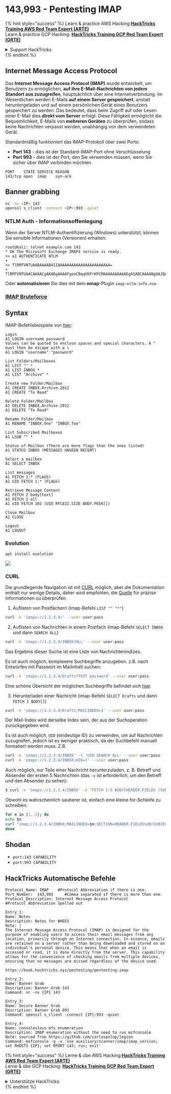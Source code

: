 # 143,993 - Pentesting IMAP

{% hint style="success" %}
Learn & practice AWS Hacking:<img src="/.gitbook/assets/arte.png" alt="" data-size="line">[**HackTricks Training AWS Red Team Expert (ARTE)**](https://training.hacktricks.xyz/courses/arte)<img src="/.gitbook/assets/arte.png" alt="" data-size="line">\
Learn & practice GCP Hacking: <img src="/.gitbook/assets/grte.png" alt="" data-size="line">[**HackTricks Training GCP Red Team Expert (GRTE)**<img src="/.gitbook/assets/grte.png" alt="" data-size="line">](https://training.hacktricks.xyz/courses/grte)

<details>

<summary>Support HackTricks</summary>

* Check the [**subscription plans**](https://github.com/sponsors/carlospolop)!
* **Join the** 💬 [**Discord group**](https://discord.gg/hRep4RUj7f) or the [**telegram group**](https://t.me/peass) or **follow** us on **Twitter** 🐦 [**@hacktricks\_live**](https://twitter.com/hacktricks\_live)**.**
* **Share hacking tricks by submitting PRs to the** [**HackTricks**](https://github.com/carlospolop/hacktricks) and [**HackTricks Cloud**](https://github.com/carlospolop/hacktricks-cloud) github repos.

</details>
{% endhint %}

## Internet Message Access Protocol

Das **Internet Message Access Protocol (IMAP)** wurde entwickelt, um Benutzern zu ermöglichen, **auf ihre E-Mail-Nachrichten von jedem Standort aus zuzugreifen**, hauptsächlich über eine Internetverbindung. Im Wesentlichen werden E-Mails **auf einem Server gespeichert**, anstatt heruntergeladen und auf einem persönlichen Gerät eines Benutzers gespeichert zu werden. Das bedeutet, dass beim Zugriff auf oder Lesen einer E-Mail dies **direkt vom Server** erfolgt. Diese Fähigkeit ermöglicht die Bequemlichkeit, E-Mails von **mehreren Geräten** zu überprüfen, sodass keine Nachrichten verpasst werden, unabhängig von dem verwendeten Gerät.

Standardmäßig funktioniert das IMAP-Protokoll über zwei Ports:

* **Port 143** - dies ist der Standard-IMAP-Port ohne Verschlüsselung
* **Port 993** - dies ist der Port, den Sie verwenden müssen, wenn Sie sicher über IMAP verbinden möchten
```
PORT    STATE SERVICE REASON
143/tcp open  imap    syn-ack
```
## Banner grabbing
```bash
nc -nv <IP> 143
openssl s_client -connect <IP>:993 -quiet
```
### NTLM Auth - Informationsoffenlegung

Wenn der Server NTLM-Authentifizierung (Windows) unterstützt, können Sie sensible Informationen (Versionen) erhalten:
```
root@kali: telnet example.com 143
* OK The Microsoft Exchange IMAP4 service is ready.
>> a1 AUTHENTICATE NTLM
+
>> TlRMTVNTUAABAAAAB4IIAAAAAAAAAAAAAAAAAAAAAAA=
+ TlRMTVNTUAACAAAACgAKADgAAAAFgooCBqqVKFrKPCMAAAAAAAAAAEgASABCAAAABgOAJQAAAA9JAEkAUwAwADEAAgAKAEkASQBTADAAMQABAAoASQBJAFMAMAAxAAQACgBJAEkAUwAwADEAAwAKAEkASQBTADAAMQAHAAgAHwMI0VPy1QEAAAAA
```
Oder **automatisieren** Sie dies mit dem **nmap**-Plugin `imap-ntlm-info.nse`

### [IMAP Bruteforce](../generic-methodologies-and-resources/brute-force.md#imap)

## Syntax

IMAP-Befehlsbeispiele von [hier](https://donsutherland.org/crib/imap):
```
Login
A1 LOGIN username password
Values can be quoted to enclose spaces and special characters. A " must then be escape with a \
A1 LOGIN "username" "password"

List Folders/Mailboxes
A1 LIST "" *
A1 LIST INBOX *
A1 LIST "Archive" *

Create new Folder/Mailbox
A1 CREATE INBOX.Archive.2012
A1 CREATE "To Read"

Delete Folder/Mailbox
A1 DELETE INBOX.Archive.2012
A1 DELETE "To Read"

Rename Folder/Mailbox
A1 RENAME "INBOX.One" "INBOX.Two"

List Subscribed Mailboxes
A1 LSUB "" *

Status of Mailbox (There are more flags than the ones listed)
A1 STATUS INBOX (MESSAGES UNSEEN RECENT)

Select a mailbox
A1 SELECT INBOX

List messages
A1 FETCH 1:* (FLAGS)
A1 UID FETCH 1:* (FLAGS)

Retrieve Message Content
A1 FETCH 2 body[text]
A1 FETCH 2 all
A1 UID FETCH 102 (UID RFC822.SIZE BODY.PEEK[])

Close Mailbox
A1 CLOSE

Logout
A1 LOGOUT
```
### Evolution
```
apt install evolution
```
![](<../.gitbook/assets/image (1033).png>)

### CURL

Die grundlegende Navigation ist mit [CURL](https://ec.haxx.se/usingcurl/usingcurl-reademail#imap) möglich, aber die Dokumentation enthält nur wenige Details, daher wird empfohlen, die [Quelle](https://github.com/curl/curl/blob/master/lib/imap.c) für präzise Informationen zu überprüfen.

1. Auflisten von Postfächern (imap-Befehl `LIST "" "*"`)
```bash
curl -k 'imaps://1.2.3.4/' --user user:pass
```
2. Auflisten von Nachrichten in einem Postfach (imap-Befehl `SELECT INBOX` und dann `SEARCH ALL`)
```bash
curl -k 'imaps://1.2.3.4/INBOX?ALL' --user user:pass
```
Das Ergebnis dieser Suche ist eine Liste von Nachrichtenindizes.

Es ist auch möglich, komplexere Suchbegriffe anzugeben. z.B. nach Entwürfen mit Passwort im Mailinhalt suchen:
```bash
curl -k 'imaps://1.2.3.4/Drafts?TEXT password' --user user:pass
```
Eine schöne Übersicht der möglichen Suchbegriffe befindet sich [hier](https://www.atmail.com/blog/imap-commands/).

3. Herunterladen einer Nachricht (imap-Befehl `SELECT Drafts` und dann `FETCH 1 BODY[]`)
```bash
curl -k 'imaps://1.2.3.4/Drafts;MAILINDEX=1' --user user:pass
```
Der Mail-Index wird derselbe Index sein, der aus der Suchoperation zurückgegeben wird.

Es ist auch möglich, `UID` (eindeutige ID) zu verwenden, um auf Nachrichten zuzugreifen, jedoch ist es weniger praktisch, da der Suchbefehl manuell formatiert werden muss. Z.B.
```bash
curl -k 'imaps://1.2.3.4/INBOX' -X 'UID SEARCH ALL' --user user:pass
curl -k 'imaps://1.2.3.4/INBOX;UID=1' --user user:pass
```
Auch möglich, nur Teile einer Nachricht herunterzuladen, z. B. Betreff und Absender der ersten 5 Nachrichten (das `-v` ist erforderlich, um den Betreff und den Absender zu sehen):
```bash
$ curl -k 'imaps://1.2.3.4/INBOX' -X 'FETCH 1:5 BODY[HEADER.FIELDS (SUBJECT FROM)]' --user user:pass -v 2>&1 | grep '^<'
```
Obwohl es wahrscheinlich sauberer ist, einfach eine kleine for-Schleife zu schreiben:
```bash
for m in {1..5}; do
echo $m
curl "imap://1.2.3.4/INBOX;MAILINDEX=$m;SECTION=HEADER.FIELDS%20(SUBJECT%20FROM)" --user user:pass
done
```
## Shodan

* `port:143 CAPABILITY`
* `port:993 CAPABILITY`

## HackTricks Automatische Befehle
```
Protocol_Name: IMAP    #Protocol Abbreviation if there is one.
Port_Number:  143,993     #Comma separated if there is more than one.
Protocol_Description: Internet Message Access Protocol         #Protocol Abbreviation Spelled out

Entry_1:
Name: Notes
Description: Notes for WHOIS
Note: |
The Internet Message Access Protocol (IMAP) is designed for the purpose of enabling users to access their email messages from any location, primarily through an Internet connection. In essence, emails are retained on a server rather than being downloaded and stored on an individual's personal device. This means that when an email is accessed or read, it is done directly from the server. This capability allows for the convenience of checking emails from multiple devices, ensuring that no messages are missed regardless of the device used.

https://book.hacktricks.xyz/pentesting/pentesting-imap

Entry_2:
Name: Banner Grab
Description: Banner Grab 143
Command: nc -nv {IP} 143

Entry_3:
Name: Secure Banner Grab
Description: Banner Grab 993
Command: openssl s_client -connect {IP}:993 -quiet

Entry_4:
Name: consolesless mfs enumeration
Description: IMAP enumeration without the need to run msfconsole
Note: sourced from https://github.com/carlospolop/legion
Command: msfconsole -q -x 'use auxiliary/scanner/imap/imap_version; set RHOSTS {IP}; set RPORT 143; run; exit'
```
{% hint style="success" %}
Lerne & übe AWS Hacking:<img src="/.gitbook/assets/arte.png" alt="" data-size="line">[**HackTricks Training AWS Red Team Expert (ARTE)**](https://training.hacktricks.xyz/courses/arte)<img src="/.gitbook/assets/arte.png" alt="" data-size="line">\
Lerne & übe GCP Hacking: <img src="/.gitbook/assets/grte.png" alt="" data-size="line">[**HackTricks Training GCP Red Team Expert (GRTE)**<img src="/.gitbook/assets/grte.png" alt="" data-size="line">](https://training.hacktricks.xyz/courses/grte)

<details>

<summary>Unterstütze HackTricks</summary>

* Überprüfe die [**Abonnementpläne**](https://github.com/sponsors/carlospolop)!
* **Tritt der** 💬 [**Discord-Gruppe**](https://discord.gg/hRep4RUj7f) oder der [**Telegram-Gruppe**](https://t.me/peass) bei oder **folge** uns auf **Twitter** 🐦 [**@hacktricks\_live**](https://twitter.com/hacktricks\_live)**.**
* **Teile Hacking-Tricks, indem du PRs zu den** [**HackTricks**](https://github.com/carlospolop/hacktricks) und [**HackTricks Cloud**](https://github.com/carlospolop/hacktricks-cloud) GitHub-Repos einreichst.

</details>
{% endhint %}
